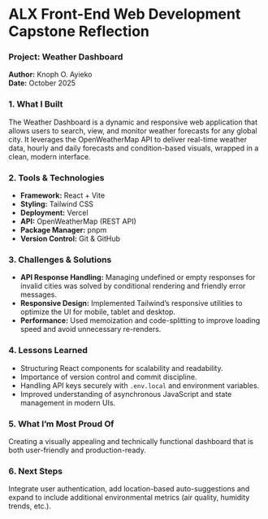 # ALX Front-End Web Development Capstone Reflection
### Project: Weather Dashboard  
**Author:** Knoph O. Ayieko  
**Date:** October 2025  

### 1. What I Built
The Weather Dashboard is a dynamic and responsive web application that allows users to search, view, and monitor weather forecasts for any global city. It leverages the OpenWeatherMap API to deliver real-time weather data, hourly and daily forecasts and condition-based visuals, wrapped in a clean, modern interface.

### 2. Tools & Technologies
- **Framework:** React + Vite  
- **Styling:** Tailwind CSS  
- **Deployment:** Vercel  
- **API:** OpenWeatherMap (REST API)  
- **Package Manager:** pnpm  
- **Version Control:** Git & GitHub  

### 3. Challenges & Solutions
- **API Response Handling:** Managing undefined or empty responses for invalid cities was solved by conditional rendering and friendly error messages.  
- **Responsive Design:** Implemented Tailwind’s responsive utilities to optimize the UI for mobile, tablet and desktop.  
- **Performance:** Used memoization and code-splitting to improve loading speed and avoid unnecessary re-renders.

### 4. Lessons Learned
- Structuring React components for scalability and readability.  
- Importance of version control and commit discipline.  
- Handling API keys securely with `.env.local` and environment variables.  
- Improved understanding of asynchronous JavaScript and state management in modern UIs.

### 5. What I’m Most Proud Of
Creating a visually appealing and technically functional dashboard that is both user-friendly and production-ready.

### 6. Next Steps
Integrate user authentication, add location-based auto-suggestions and expand to include additional environmental metrics (air quality, humidity trends, etc.).
